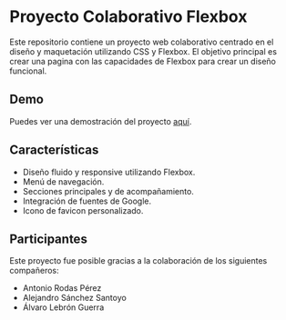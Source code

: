 # Proyecto Colaborativo Flexbox

Este repositorio contiene un proyecto web colaborativo centrado en el diseño y maquetación utilizando CSS y Flexbox. El objetivo principal es crear una pagina con las capacidades de Flexbox para crear un diseño funcional.

## Demo

Puedes ver una demostración del proyecto [aquí](https://alebgue161.github.io/ProyectoConjunto/).

## Características

- Diseño fluido y responsive utilizando Flexbox.
- Menú de navegación.
- Secciones principales y de acompañamiento.
- Integración de fuentes de Google.
- Icono de favicon personalizado.

## Participantes

Este proyecto fue posible gracias a la colaboración de los siguientes compañeros:

- Antonio Rodas Pérez
- Alejandro Sánchez Santoyo
- Álvaro Lebrón Guerra


